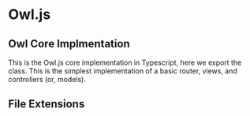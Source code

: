 # Owl.js

## Owl Core Implmentation

This is the Owl.js core implementation in Typescript, here we export the class. This is the simplest implementation of a basic router, views, and controllers (or, models).

## File Extensions
